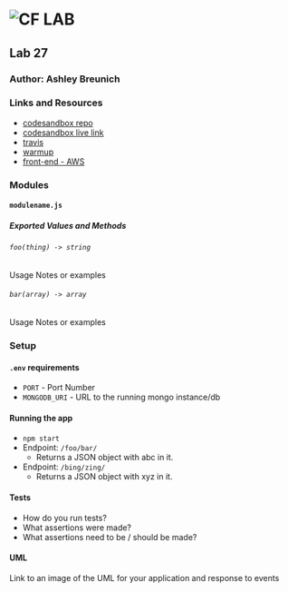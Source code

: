 ![CF](http://i.imgur.com/7v5ASc8.png) LAB
=================================================

## Lab 27

### Author: Ashley Breunich

### Links and Resources
* [codesandbox repo](https://codesandbox.io/s/71r673r3y1)
* [codesandbox live link](https://71r673r3y1.codesandbox.io/)
* [travis](http://xyz.com)
* [warmup](https://github.com/ashley-breunich/warmups)
* [front-end - AWS](http://xyz.com)

### Modules
#### `modulename.js`
##### Exported Values and Methods

###### `foo(thing) -> string`
Usage Notes or examples

###### `bar(array) -> array`
Usage Notes or examples

### Setup
#### `.env` requirements
* `PORT` - Port Number
* `MONGODB_URI` - URL to the running mongo instance/db

#### Running the app
* `npm start`
* Endpoint: `/foo/bar/`
  * Returns a JSON object with abc in it.
* Endpoint: `/bing/zing/`
  * Returns a JSON object with xyz in it.

#### Tests
* How do you run tests?
* What assertions were made?
* What assertions need to be / should be made?

#### UML
Link to an image of the UML for your application and response to events
